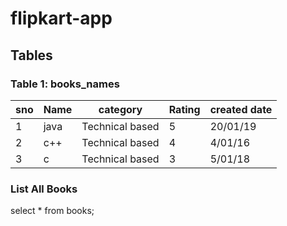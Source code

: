 # flipkart-app

## Tables

### Table 1: books_names
|sno| Name |category|Rating|created date|
|--|--|--|--|--|
|1|java|Technical based|5|20/01/19|
|2|c++|Technical based|4|4/01/16|
|3|c| Technical based|3|5/01/18|
### List All Books

select * from books;
